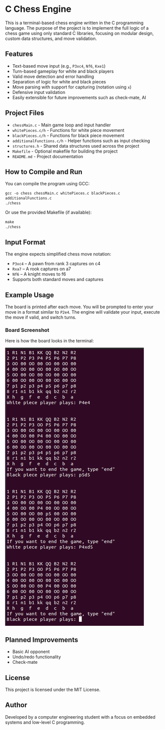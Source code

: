 # C Chess Engine

This is a terminal-based chess engine written in the C programming language. The purpose of the project is to implement the full logic of a chess game using only standard C libraries, focusing on modular design, custom data structures, and move validation.

## Features

- Text-based move input (e.g., `P3xc4`, `Nf6`, `Kxe1`)
- Turn-based gameplay for white and black players
- Valid move detection and error handling
- Separation of logic for white and black pieces
- Move parsing with support for capturing (notation using `x`)
- Defensive input validation
- Easily extensible for future improvements such as check-mate, AI

## Project Files

- `chessMain.c` - Main game loop and input handler
- `whitePieces.c/h` - Functions for white piece movement
- `blackPieces.c/h` - Functions for black piece movement
- `additionalFunctions.c/h` - Helper functions such as input checking
- `structures.h` - Shared data structures used across the project
- `Makefile` - Optional makefile for building the project
- `README.md` - Project documentation

## How to Compile and Run

You can compile the program using GCC:

```
gcc -o chess chessMain.c whitePieces.c blackPieces.c additionalFunctions.c
./chess
```

Or use the provided Makefile (if available):

```
make
./chess
```

## Input Format

The engine expects simplified chess move notation:

- `P3xc4` – A pawn from rank 3 captures on c4
- `Rxa7` – A rook captures on a7
- `Nf6` – A knight moves to f6
- Supports both standard moves and captures

## Example Usage

The board is printed after each move. You will be prompted to enter your move in a format similar to `P2e4`. The engine will validate your input, execute the move if valid, and switch turns.

### Board Screenshot

Here is how the board looks in the terminal:

![Board Screenshot](board.png)

## Planned Improvements
- Basic AI opponent
- Undo/redo functionality
- Check-mate

## License

This project is licensed under the MIT License.

## Author

Developed by a computer engineering student with a focus on embedded systems and low-level C programming.
